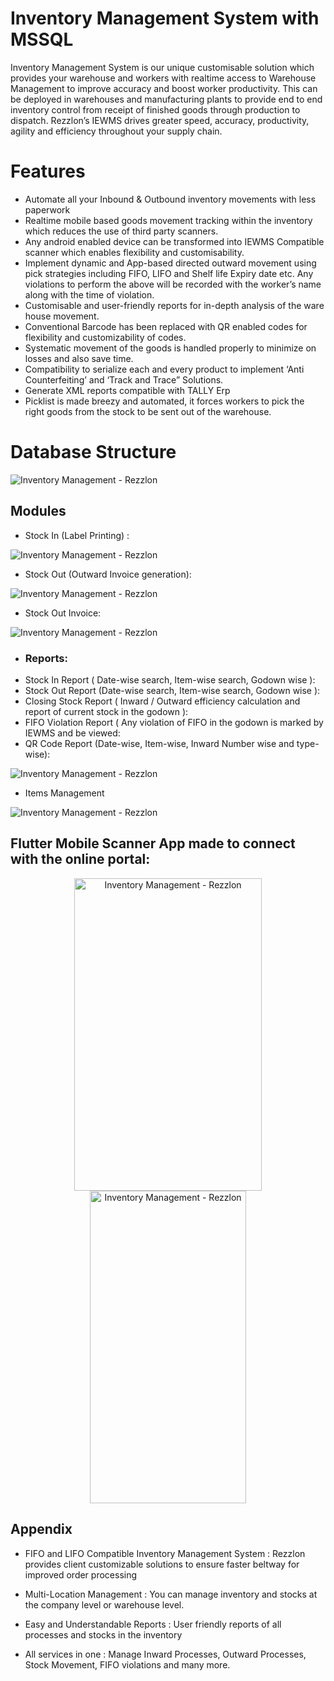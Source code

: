
# Inventory Management System with MSSQL 
Inventory Management System is our unique customisable solution which provides your warehouse and workers with
realtime access to Warehouse Management to improve accuracy and boost worker productivity.
This can be deployed in warehouses and manufacturing plants to provide end to end inventory
control from receipt of finished goods through production to dispatch. Rezzlon’s IEWMS drives
greater speed, accuracy, productivity, agility and efficiency throughout your supply chain.

# Features
- Automate all your Inbound & Outbound inventory movements with less paperwork
- Realtime mobile based goods movement tracking within the inventory which reduces the use of third party scanners.
- Any android enabled device can be transformed into IEWMS Compatible scanner which enables flexibility and customisability.
- Implement dynamic and App-based directed outward movement using pick strategies including FIFO, LIFO and Shelf life Expiry date etc. Any violations to perform the above will be recorded with the worker’s name along with the time of violation.
- Customisable and user-friendly reports for in-depth analysis of the ware house movement.
- Conventional Barcode has been replaced with QR enabled codes for flexibility and customizability of codes.
- Systematic movement of the goods is handled properly to minimize on losses and also save time.
- Compatibility to serialize each and every product to implement ‘Anti Counterfeiting’ and ‘Track and Trace” Solutions.
- Generate XML reports compatible with TALLY Erp
- Picklist is made breezy and automated, it forces workers to pick the right goods from the stock to be sent out of the warehouse.
# Database Structure 
<img src="images/database.png" alt="Inventory Management - Rezzlon" border="0">

## Modules 

-  Stock In (Label Printing) :
<img src="images/stockin.png" alt="Inventory Management - Rezzlon" border="0">

- Stock Out (Outward Invoice generation):
<img src="images/stockout.png" alt="Inventory Management - Rezzlon" border="0">

- Stock Out Invoice:
<img src="images/outinv.png" alt="Inventory Management - Rezzlon" border="0">

- ### Reports:
- Stock In Report ( Date-wise search, Item-wise search, Godown wise ):
- Stock Out Report (Date-wise search, Item-wise search, Godown wise ):
- Closing Stock Report ( Inward / Outward efficiency calculation and report of current stock in the godown ):
- FIFO Violation Report ( Any violation of FIFO in the godown is marked by IEWMS and be viewed:
- QR Code Report (Date-wise, Item-wise, Inward Number wise and type-wise):

<img src="images/outreport.png" alt="Inventory Management - Rezzlon" border="0">

- Items Management 
<img src="images/items.png" alt="Inventory Management - Rezzlon" border="0">



  
## Flutter Mobile Scanner App made to connect with the online portal: 

<p align="center">
<img src="images/phone_login.png" alt="Inventory Management - Rezzlon" width="300" height="500" >
<img src="images/stockin_phone.png" alt="Inventory Management - Rezzlon" width="250" height="500">
  </p>

## Appendix
- FIFO and LIFO Compatible Inventory Management System : 
Rezzlon provides client customizable solutions to ensure faster beltway for improved order processing

- Multi-Location Management : 
You can manage inventory and stocks at the company level or warehouse level.

- Easy and Understandable Reports : 
User friendly reports of all processes and stocks in the inventory

- All services in one : 
Manage Inward Processes, Outward Processes, Stock Movement, FIFO violations and many more.

  
